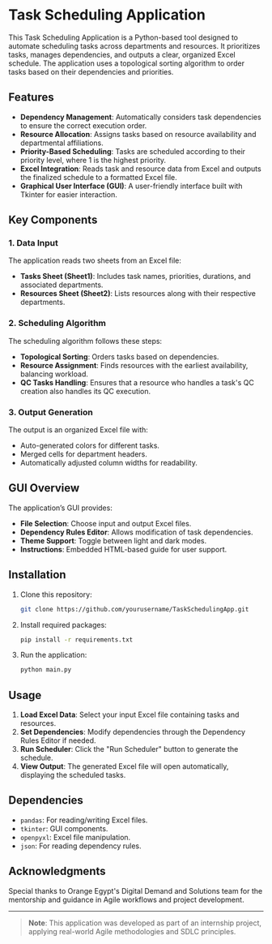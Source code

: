 # Task Scheduling Application

This Task Scheduling Application is a Python-based tool designed to automate scheduling tasks across departments and resources. It prioritizes tasks, manages dependencies, and outputs a clear, organized Excel schedule. The application uses a topological sorting algorithm to order tasks based on their dependencies and priorities.

## Features

- **Dependency Management**: Automatically considers task dependencies to ensure the correct execution order.
- **Resource Allocation**: Assigns tasks based on resource availability and departmental affiliations.
- **Priority-Based Scheduling**: Tasks are scheduled according to their priority level, where 1 is the highest priority.
- **Excel Integration**: Reads task and resource data from Excel and outputs the finalized schedule to a formatted Excel file.
- **Graphical User Interface (GUI)**: A user-friendly interface built with Tkinter for easier interaction.

## Key Components

### 1. Data Input
The application reads two sheets from an Excel file:
- **Tasks Sheet (Sheet1)**: Includes task names, priorities, durations, and associated departments.
- **Resources Sheet (Sheet2)**: Lists resources along with their respective departments.

### 2. Scheduling Algorithm
The scheduling algorithm follows these steps:
- **Topological Sorting**: Orders tasks based on dependencies.
- **Resource Assignment**: Finds resources with the earliest availability, balancing workload.
- **QC Tasks Handling**: Ensures that a resource who handles a task's QC creation also handles its QC execution.

### 3. Output Generation
The output is an organized Excel file with:
- Auto-generated colors for different tasks.
- Merged cells for department headers.
- Automatically adjusted column widths for readability.

## GUI Overview

The application’s GUI provides:
- **File Selection**: Choose input and output Excel files.
- **Dependency Rules Editor**: Allows modification of task dependencies.
- **Theme Support**: Toggle between light and dark modes.
- **Instructions**: Embedded HTML-based guide for user support.

## Installation

1. Clone this repository:
    ```bash
    git clone https://github.com/yourusername/TaskSchedulingApp.git
    ```
2. Install required packages:
    ```bash
    pip install -r requirements.txt
    ```
3. Run the application:
    ```bash
    python main.py
    ```

## Usage

1. **Load Excel Data**: Select your input Excel file containing tasks and resources.
2. **Set Dependencies**: Modify dependencies through the Dependency Rules Editor if needed.
3. **Run Scheduler**: Click the "Run Scheduler" button to generate the schedule.
4. **View Output**: The generated Excel file will open automatically, displaying the scheduled tasks.

## Dependencies

- `pandas`: For reading/writing Excel files.
- `tkinter`: GUI components.
- `openpyxl`: Excel file manipulation.
- `json`: For reading dependency rules.


## Acknowledgments

Special thanks to Orange Egypt's Digital Demand and Solutions team for the mentorship and guidance in Agile workflows and project development.

---

> **Note**: This application was developed as part of an internship project, applying real-world Agile methodologies and SDLC principles.
